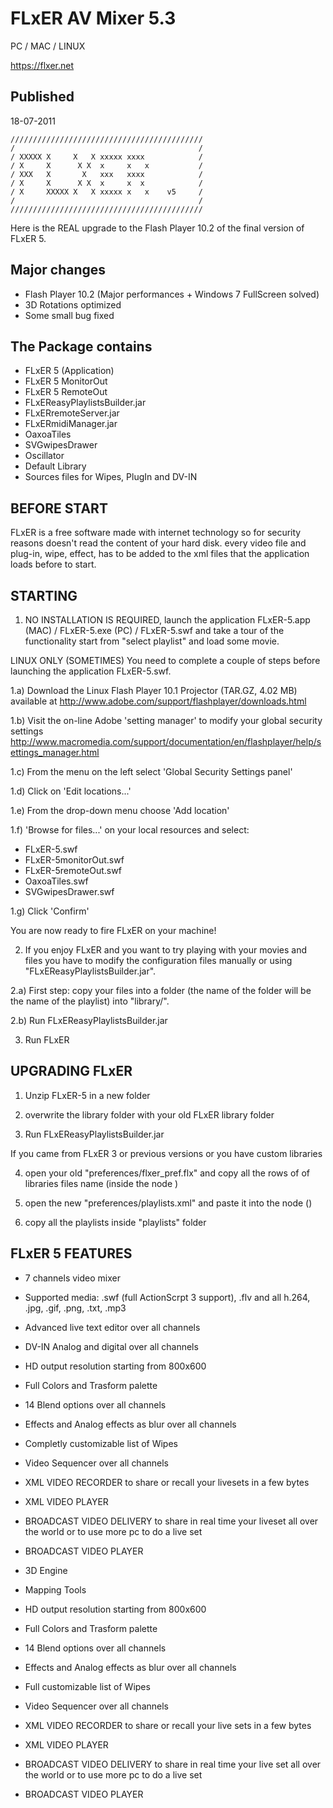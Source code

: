 FLxER AV Mixer 5.3
=============
PC / MAC / LINUX

https://flxer.net

Published
------------
18-07-2011

```
///////////////////////////////////////////
/                                         /
/ XXXXX X     X   X xxxxx xxxx            /
/ X     X      X X  x     x   x           /
/ XXX   X       X   xxx   xxxx            /
/ X     X      X X  x     x  x            /
/ X     XXXXX X   X xxxxx x   x    v5     /
/                                         /
///////////////////////////////////////////
```

Here is the REAL upgrade to the Flash Player 10.2 of the final version of FLxER 5.

Major changes
------------
- Flash Player 10.2 (Major performances + Windows 7 FullScreen solved)
- 3D Rotations optimized
- Some small bug fixed

The Package contains
------------
- FLxER 5 (Application)
- FLxER 5 MonitorOut
- FLxER 5 RemoteOut
- FLxEReasyPlaylistsBuilder.jar
- FLxERremoteServer.jar
- FLxERmidiManager.jar
- OaxoaTiles
- SVGwipesDrawer
- Oscillator
- Default Library
- Sources files for Wipes, PlugIn and DV-IN

BEFORE START
------------
FLxER is a free software made with internet technology so for security reasons doesn't read the content of your hard disk. every video file and plug-in, wipe, effect, has to be added to the xml files that the application loads before to start.

STARTING
------------
1) NO INSTALLATION IS REQUIRED, launch the application FLxER-5.app (MAC) / FLxER-5.exe (PC) / FLxER-5.swf and take a tour of the functionality start from "select playlist" and load some movie.

LINUX ONLY (SOMETIMES)
You need to complete a couple of steps before launching the application FLxER-5.swf.

1.a) Download the Linux Flash Player 10.1 Projector (TAR.GZ, 4.02 MB) 
available at http://www.adobe.com/support/flashplayer/downloads.html

1.b) Visit the on-line Adobe 'setting manager' to modify your global security settings
http://www.macromedia.com/support/documentation/en/flashplayer/help/settings_manager.html

1.c) From the menu on the left select 'Global Security Settings panel'

1.d) Click on 'Edit locations...'

1.e) From the drop-down menu choose 'Add location'

1.f) 'Browse for files...' on your local resources and select:
- FLxER-5.swf
- FLxER-5monitorOut.swf
- FLxER-5remoteOut.swf
- OaxoaTiles.swf
- SVGwipesDrawer.swf

1.g) Click 'Confirm'

You are now ready to fire FLxER on your machine!


2) If you enjoy FLxER and you want to try playing with your movies and files you have to modify the configuration files manually or using "FLxEReasyPlaylistsBuilder.jar".

2.a) First step: copy your files into a folder (the name of the folder will be the name of the playlist) into "library/".

2.b) Run FLxEReasyPlaylistsBuilder.jar

3) Run FLxER


UPGRADING FLxER
------------
1) Unzip FLxER-5 in a new folder

2) overwrite the library folder with your old FLxER library folder

3) Run FLxEReasyPlaylistsBuilder.jar

If you came from FLxER 3 or previous versions or you have custom libraries

4) open your old "preferences/flxer_pref.flx" and copy all the rows of of libraries files name (inside the node <libraries>)

5) open the new "preferences/playlists.xml" and paste it into the node (<playlists>)

6) copy all the playlists inside "playlists" folder


FLxER 5 FEATURES
------------
- 7 channels video mixer

- Supported media: .swf (full ActionScrpt 3 support), .flv and all h.264, .jpg, .gif, .png, .txt, .mp3

- Advanced live text editor over all channels

- DV-IN Analog and digital over all channels

- HD output resolution starting from 800x600

- Full Colors and Trasform palette

- 14 Blend options over all channels

- Effects and Analog effects as blur over all channels

- Completly customizable list of Wipes

- Video Sequencer  over all channels

- XML VIDEO RECORDER to share or recall your livesets in a few bytes

- XML VIDEO PLAYER

- BROADCAST VIDEO DELIVERY to share in real time your liveset all over the world or to use more pc to do a live set

- BROADCAST VIDEO PLAYER

- 3D Engine

- Mapping Tools

- HD output resolution starting from 800x600

- Full Colors and Trasform palette

- 14 Blend options over all channels

- Effects and Analog effects as blur over all channels

- Full customizable list of Wipes

- Video Sequencer  over all channels

- XML VIDEO RECORDER to share or recall your live sets in a few bytes

- XML VIDEO PLAYER

- BROADCAST VIDEO DELIVERY to share in real time your live set all over the world or to use more pc to do a live set

- BROADCAST VIDEO PLAYER
